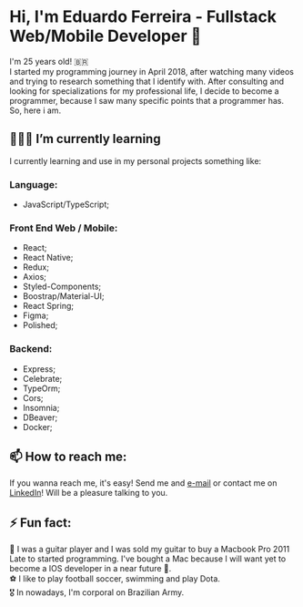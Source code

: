 # Hi, I'm Eduardo Ferreira - Fullstack Web/Mobile Developer 👋
I'm 25 years old! 🇧🇷\
I started my programming journey in April 2018, after watching many videos and trying to research something that I identify with. After consulting and looking for specializations for my professional life, I decide to become a programmer, because I saw many specific points that a programmer has. So, here i am.

## 👨🏽‍💻 I’m currently learning 
I currently learning and use in my personal projects something like:
### Language:
- JavaScript/TypeScript;

### Front End Web / Mobile:
- React;
- React Native;
- Redux;
- Axios;
- Styled-Components;
- Boostrap/Material-UI;
- React Spring;
- Figma;
- Polished;

### Backend:
- Express;
- Celebrate;
- TypeOrm;
- Cors;
- Insomnia;
- DBeaver;
- Docker;

## 📫 How to reach me: 
If you wanna reach me, it's easy! Send me and [e-mail](eduardoferreira1306@icloud.com) or contact me on [LinkedIn](https://www.linkedin.com/in/eduardo-lopes-ferreira-001a17181/)! Will be a pleasure talking to you.

## ⚡ Fun fact: 
🎸  I was a guitar player and I was sold my guitar to buy a Macbook Pro 2011 Late to started programming. I've bought a Mac because I will want yet to become a IOS developer in a near future 👾.\
⚽️  I like to play football soccer, swimming and play Dota.\
🎖  In nowadays, I'm corporal on Brazilian Army.
